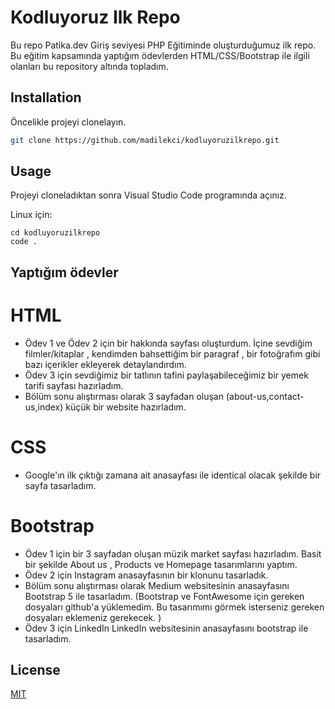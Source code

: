 # Kodluyoruz Ilk Repo

Bu repo Patika.dev Giriş seviyesi PHP Eğitiminde oluşturduğumuz ilk repo. Bu eğitim kapsamında yaptığım ödevlerden HTML/CSS/Bootstrap ile ilgili olanları bu repository altında topladım.


## Installation

Öncelikle projeyi clonelayın.

```bash
git clone https://github.com/madilekci/kodluyoruzilkrepo.git
```

## Usage

Projeyi cloneladıktan sonra Visual Studio Code programında açınız.

Linux için:
```linux
cd kodluyoruzilkrepo
code .
```

## Yaptığım ödevler

# HTML 
 - Ödev 1 ve Ödev 2 için bir hakkında sayfası oluşturdum. İçine sevdiğim filmler/kitaplar , kendimden bahsettiğim bir paragraf , bir fotoğrafım gibi bazı içerikler ekleyerek detaylandırdım. 
- Ödev 3 için sevdiğimiz bir tatlının tafini paylaşabileceğimiz bir yemek tarifi sayfası hazırladım.
- Bölüm sonu alıştırması olarak 3 sayfadan oluşan (about-us,contact-us,index) küçük bir website hazırladım.
# CSS 
- Google'ın ilk çıktığı zamana ait anasayfası ile identical olacak şekilde bir sayfa tasarladım.

# Bootstrap
- Ödev 1 için bir 3 sayfadan oluşan müzik market sayfası hazırladım. Basit bir şekilde About us , Products ve Homepage tasarımlarını yaptım.
- Ödev 2 için Instagram anasayfasının bir klonunu tasarladık.
- Bölüm sonu alıştırması olarak Medium websitesinin anasayfasını Bootstrap 5 ile tasarladım. (Bootstrap ve FontAwesome için gereken dosyaları github'a yüklemedim. Bu tasarımımı görmek isterseniz gereken dosyaları eklemeniz gerekecek. )
- Ödev 3 için LinkedIn LinkedIn websitesinin anasayfasını bootstrap ile tasarladım.

## License
[MIT](https://choosealicense.com/licenses/mit/)
